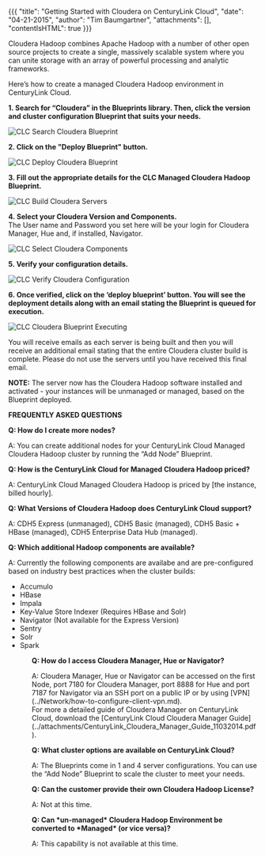 {{{
  "title": "Getting Started with Cloudera on CenturyLink Cloud",
  "date": "04-21-2015",
  "author": "Tim Baumgartner",
  "attachments": [],
  "contentIsHTML": true
}}}

<p>Cloudera Hadoop combines Apache Hadoop with a number of other open source projects to create a single, massively scalable system where you can unite storage with an array of powerful processing and analytic frameworks.</p>
<p>Here’s how to create a managed Cloudera Hadoop environment in CenturyLink Cloud.</p>
<p><strong>1.&nbsp;Search for “Cloudera” in the Blueprints library. Then, click the version and cluster configuration Blueprint that suits your needs.</strong>
</p>
<p><img src="../images/Cloudera/Cloudera_Article_1.png" alt="CLC Search Cloudera Blueprint" />
</p>
<p><strong>2. Click on the "Deploy Blueprint" button.</strong>
</p>
<p><img src="../images/Cloudera/Cloudera_Article_2.png" alt="CLC Deploy Cloudera Blueprint" /></p>
<p><strong>3.&nbsp;Fill out the appropriate details for the CLC Managed Cloudera Hadoop Blueprint.</strong>
</p>
<p><img src="../images/Cloudera/Cloudera_Article_3.png" alt="CLC Build Cloudera Servers" />
</p>
<p><strong>4.&nbsp;Select your Cloudera Version and Components.</strong>
<br/>The User name and Password you set here will be your login for Cloudera Manager, Hue and, if installed, Navigator.
</p>
<p><img src="../images/Cloudera/Cloudera_Article_4.png" alt="CLC Select Cloudera Components" />
</p>
<p><strong>5.&nbsp;Verify your configuration details.</strong>
</p>
<p><img src="../images/Cloudera/Cloudera_Article_5.png" alt="CLC Verify Cloudera Configuration" />
</p>
<p><strong>6.&nbsp;Once verified, click on the ‘deploy blueprint’ button. You will see the deployment details along with an email stating the Blueprint is queued for execution.</strong>
</p>
<p><img src="../images/Cloudera/Cloudera_Article_6.png" alt="CLC Cloudera Blueprint Executing" /></p>
<p>You will receive emails as each server is being built and then you will receive an additional email stating that the entire Cloudera cluster build is complete. Please do not use the servers until you have received this final email.</p>
<p><strong>NOTE:</strong>&nbsp;The server now has the Cloudera Hadoop software installed and activated - your instances will be unmanaged or managed, based on the Blueprint deployed.</p>
<p><strong>FREQUENTLY ASKED QUESTIONS</strong>
</p>
<p><strong>Q: How do I create more nodes?</strong>
</p>
<p>A: You can create additional nodes for your CenturyLink Cloud Managed Cloudera Hadoop cluster by running the “Add Node” Blueprint.</p>
<p><strong>Q: How is the CenturyLink Cloud for Managed Cloudera Hadoop priced?</strong>
</p>
<p>A: CenturyLink Cloud Managed Cloudera Hadoop is priced by [the instance, billed hourly].</p>
<p><strong>Q: What Versions of Cloudera Hadoop does CenturyLink Cloud support?</strong>
</p>
<p>A: CDH5 Express (unmanaged), CDH5 Basic (managed), CDH5 Basic + HBase (managed), CDH5 Enterprise Data Hub (managed).</p>
<p><strong>Q: Which additional Hadoop components are available?</strong>
</p>
<p>A: Currently the following components are availabe and are pre-configured based on industry best practices when the cluster builds:
<ul>
 <li>Accumulo</li>
 <li>HBase</li>
 <li>Impala</li>
 <li>Key-Value Store Indexer (Requires HBase and Solr)</li>
 <li>Navigator (Not available for the Express Version)</li>
 <li>Sentry</li>
 <li>Solr</li>
 <li>Spark</li>
<ul/>
</p>
<p><strong>Q: How do I access Cloudera Manager, Hue or Navigator?</strong>
</p>
<p>A: Cloudera Manager, Hue or Navigator can be accessed on the first Node, port 7180 for Cloudera Manager, port 8888 for Hue and port 7187 for Navigator via an SSH port on a public IP or by using [VPN](../Network/how-to-configure-client-vpn.md).
<br>
For more a detailed guide of Cloudera Manager on CenturyLink Cloud, download the [CenturyLink Cloud Cloudera Manager Guide](../attachments/CenturyLink_Cloudera_Manager_Guide_11032014.pdf).
</p>
<p><strong>Q: What cluster options are available on CenturyLink Cloud?</strong>
</p>
<p>A: The Blueprints come in 1 and 4 server configurations. You can use the “Add Node” Blueprint to scale the cluster to meet your needs.</p>
<p><strong>Q: Can the customer provide their own Cloudera Hadoop License?</strong>
</p>
<p>A: Not at this time.
</p>
<p><strong>Q: Can *un-managed* Cloudera Hadoop Environment be converted to *Managed* (or vice versa)?</strong>
</p>
<p>A: This capability is not available at this time.</p>
